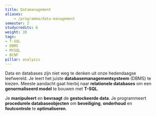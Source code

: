 ```yaml
---
title: Datamanagement
aliases:
    - /programma/data-management
semester: 2
studycredits: 6
weight: 30
tags:
- T-SQL
- DBMS
- MYSQL
- BCNF
pillar: analysis
---
```

Data en databases zijn niet weg te denken uit onze hedendaagse leefwereld. Je leert het juiste **databasemanagementsysteem** (DBMS) te kiezen. Meeste aandacht gaat hierbij naar **relationele databases** om een **genormaliseerd model** te bouwen met **T-SQL**.

Je **manipuleert** en **bevraagt** de **gestockeerde data**. Je programmeert **procedurele databaseobjecten** om **beveiliging**, **onderhoud** en **foutcontrole** te **optimaliseren**.
